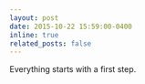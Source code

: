 ```yaml
---
layout: post
date: 2015-10-22 15:59:00-0400
inline: true
related_posts: false
---
```


Everything starts with a first step.
